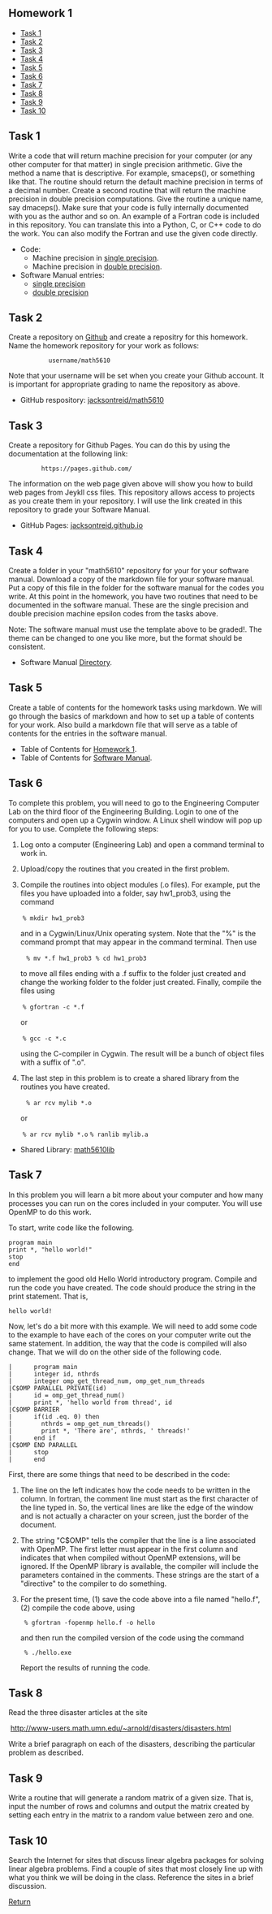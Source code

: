 ## Homework 1

- [Task 1](#task-1)
- [Task 2](#task-2)
- [Task 3](#task-3)
- [Task 4](#task-4)
- [Task 5](#task-5)
- [Task 6](#task-6)
- [Task 7](#task-7)
- [Task 8](#task-8)
- [Task 9](#task-9)
- [Task 10](#task-10)

## Task 1

Write a code that will return machine precision for your computer (or any other computer for that matter) in single precision arithmetic. Give the method a name that is descriptive. For example, smaceps(), or something like that. The routine should return the default machine precision in terms of a decimal number. Create a second routine that will return the machine precision in double precision computations. Give the routine a unique name, say dmaceps(). Make sure that your code is fully internally documented with you as the author and so on. An example of a Fortran code is included in this repository. You can translate this into a Python, C, or C++ code to do the work. You can also modify the Fortran and use the given code directly.

- Code:
  - Machine precision in [single precision](smaceps.f90).
  - Machine precision in [double precision](dmaceps.f90). 
- Software Manual entries:
  - [single precision](Software_Manual/smaceps.md)
  - [double precision](Software_Manual/dmaceps.md)

## Task 2

Create a repository on [Github](https://www.github.com) and create a repositry for this homework. Name the homework repository for your work as follows:

```            username/math5610 ```

Note that your username will be set when you create your Github account. It is important for appropriate grading to name the repository as above.

- GitHub respository: [jacksontreid/math5610](https://github.com/jacksontreid/math5610)

## Task 3

Create a repository for Github Pages. You can do this by using the documentation at the following link:

 ```          https://pages.github.com/ ```

The information on the web page given above will show you how to build web pages from Jeykll css files. This repository allows access to projects as you create them in your repository. I will use the link created in this repository to grade your Software Manual.

- GitHub Pages: [jacksontreid.github.io](https://jacksontreid.github.io)

## Task 4

Create a folder in your "math5610" repository for your for your software manual. Download a copy of the  markdown file for your software manual. Put a copy of this file in the folder for the software manual for the codes you write. At this point in the homework, you have two routines that need to be documented in the software manual. These are the single precision and double precision machine epsilon codes from the tasks above.

Note: The software manual must use the template above to be graded!. The theme can be changed to one you like more, but the format should be consistent.

- Software Manual [Directory](https://github.com/jacksontreid/math5610/tree/master/Software_Manual).

## Task 5

Create a table of contents for the homework tasks using markdown. We will go through the basics of markdown and how to set up a table of contents for your work. Also build a markdown file that will serve as a table of contents for the entries in the software manual.

- Table of Contents for [Homework 1](Homework_1.md).
- Table of Contents for [Software Manual](Software_Manual/Table_of_Contents.md).

## Task 6

To complete this problem, you will need to go to the Engineering Computer Lab on the third floor of the Engineering Building. Login to one of the computers and open up a Cygwin window. A Linux shell window will pop up for you to use. Complete the following steps:

1. Log onto a computer (Engineering Lab) and open a command terminal to work in.

2. Upload/copy the routines that you created in the first problem.

3. Compile the routines into object modules (.o files). For example, put the files you have uploaded into a folder, say hw1_prob3, using the command

   ​     ```% mkdir hw1_prob3```

   and in a Cygwin/Linux/Unix operating system. Note that the "%" is the command prompt that may appear in the command terminal. Then use

   ​     ``` % mv *.f hw1_prob3```
   ​     ```% cd hw1_prob3```

   to move all files ending with a .f suffix to the folder just created and change the working folder to the folder just created. Finally, compile the files using

   ​      ```% gfortran -c *.f```

   or

   ​      ```% gcc -c *.c```

   using the C-compiler in Cygwin. The result will be a bunch of object files with a suffix of ".o".

4. The last step in this problem is to create a shared library from the routines you have created.

   ​      ``` % ar rcv mylib *.o``` 

   or

   ​      ```% ar rcv mylib *.o```
   ​      ```% ranlib mylib.a```

- Shared Library: [math5610lib](https://github.com/jacksontreid/math5610)

## Task 7

In this problem you will learn a bit more about your computer and how many processes you can run on the cores included in your computer. You will use OpenMP to do this work.

To start, write code like the following.
```
program main
print *, "hello world!"
stop
end
```
to implement the good old Hello World introductory program. Compile and run the code you have created. The code should produce the string in the print statement. That is,
```
hello world!
```
Now, let's do a bit more with this example. We will need to add some code to the example to have each of the cores on your computer write out the same statement. In addition, the way that the code is compiled will also change. That we will do on the other side of the following code.
```
|      program main
|      integer id, nthrds
|      integer omp_get_thread_num, omp_get_num_threads
|C$OMP PARALLEL PRIVATE(id)
|      id = omp_get_thread_num()
|      print *, 'hello world from thread', id
|C$OMP BARRIER
|      if(id .eq. 0) then
|        nthrds = omp_get_num_threads()
|        print *, 'There are', nthrds, ' threads!'
|      end if
|C$OMP END PARALLEL
|      stop
|      end
```
First, there are some things that need to be described in the code:

1. The line on the left indicates how the code needs to be written in the column. In fortran, the comment line must start as the first character of the line typed in. So, the vertical lines are like the edge of the window and is not actually a character on your screen, just the border of the document.

2. The string "C$OMP" tells the compiler that the line is a line associated with OpenMP. The first letter must appear in the first column and indicates that when compiled without OpenMP extensions, will be ignored. If the OpenMP library is available, the compiler will include the parameters contained in the comments. These strings are the start of a "directive" to the compiler to do something.

3. For the present time, (1) save the code above into a file named "hello.f", (2) compile the code above, using

   ``` % gfortran -fopenmp hello.f -o hello```

   and then run the compiled version of the code using the command

    ``` % ./hello.exe```

   Report the results of running the code.
   


## Task 8

Read the three disaster articles at the site

​           http://www-users.math.umn.edu/~arnold/disasters/disasters.html

Write a brief paragraph on each of the disasters, describing the particular problem as described.

## Task 9

Write a routine that will generate a random matrix of a given size. That is, input the number of rows and columns and output the matrix created by setting each entry in the matrix to a random value between zero and one.



## Task 10

Search the Internet for sites that discuss linear algebra packages for solving linear algebra problems. Find a couple of sites that most closely line up with what you think we will be doing in the class. Reference the sites in a brief discussion.


[Return](https://kjerfire.github.io/math5610/)
